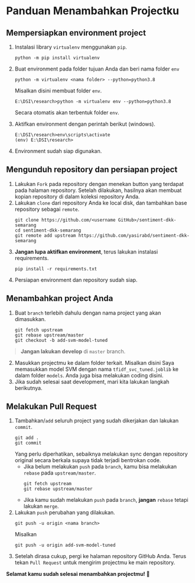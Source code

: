 # Panduan Menambahkan Projectku

## Mempersiapkan environment project
1. Instalasi library `virtualenv` menggunakan `pip`.
    ```
    python -m pip install virtualenv
    ```
2. Buat environment pada folder tujuan Anda dan beri nama folder `env`
    ```
    python -m virtualenv <nama folder> --python=python3.8
    ```

    Misalkan disini membuat folder `env`.
    ```
    E:\DSI\research>python -m virtualenv env --python=python3.8
    ```
    Secara otomatis akan terbentuk folder `env`.

3. Aktifkan environment dengan perintah berikut (windows).
    ```
    E:\DSI\research>env\scripts\activate
    (env) E:\DSI\research>
    ```
4. Environment sudah siap digunakan.

##  Mengunduh repository dan persiapan project
1. Lakukan `Fork` pada repository dengan menekan button yang terdapat pada halaman repository. Setelah dilakukan, hasilnya akan membuat kopian repository di dalam koleksi repository Anda.
2. Lakukan `clone` dari repository Anda ke local disk, dan tambahkan base repository sebagai `remote`.
    ```
    git clone https://github.com/<username GitHub>/sentiment-dkk-semarang
    cd sentiment-dkk-semarang
    git remote add upstream https://github.com/yasirabd/sentiment-dkk-semarang
    ```
3. <b>Jangan lupa aktifkan environment</b>, terus lakukan instalasi requirements.
    ```
    pip install -r requirements.txt
    ```
4. Persiapan environment dan repository sudah siap.

## Menambahkan project Anda
1. Buat `branch` terlebih dahulu dengan nama project yang akan dimasukkan. 
    ```
    git fetch upstream
    git rebase upstream/master
    git checkout -b add-svm-model-tuned
    ```
> <b>Jangan lakukan develop</b> di `master` branch.
2. Masukkan projectmu ke dalam folder terkait. Misalkan disini Saya memasukkan model SVM dengan nama `tfidf_svc_tuned.joblib` ke dalam folder `models`. Anda juga bisa melakukan coding disini.
3. Jika sudah selesai saat development, mari kita lakukan langkah berikutnya.

## Melakukan Pull Request
1. Tambahkan/`add` seluruh project yang sudah dikerjakan dan lakukan `commit`.
    ```
    git add .
    git commit
    ```
    Yang perlu diperhatikan, sebaiknya melakukan sync dengan repository original secara berkala supaya tidak terjadi bentrokan code.
    * Jika belum melakukan `push` pada `branch`, kamu bisa melakukan `rebase` pada `upstream/master`.
        ```
        git fetch upstream
        git rebase upstream/master
        ```
    * Jika kamu sudah melakukan `push` pada `branch`, <b>jangan</b> `rebase` tetapi lakukan `merge`.
2. Lakukan `push` perubahan yang dilakukan.
    ```
    git push -u origin <nama branch>
    ```
    Misalkan
    ```
    git push -u origin add-svm-model-tuned
    ```
3. Setelah dirasa cukup, pergi ke halaman repository GitHub Anda. Terus tekan `Pull Request` untuk mengirim projectmu ke main repository.

<b>Selamat kamu sudah selesai menambahkan projectmu! 🤗</b>
